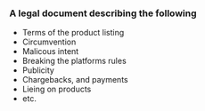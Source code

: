 ### A legal document describing the following

- Terms of the product listing
- Circumvention
- Malicous intent
- Breaking the platforms rules
- Publicity
- Chargebacks, and payments
- Lieing on products
- etc.


